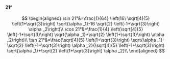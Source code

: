 #### 21°

$$
\begin{aligned}
\sin 21°&=\frac{1}{64} \left(16\ \sqrt[4]{5} \left(1+\sqrt{3}\right) \sqrt{\alpha _1}-16 \sqrt{2} \left(-1+\sqrt{3}\right) \alpha _2\right)\\
\cos 21°&=\frac{1}{4} \left(\sqrt[4]{5} \left(-1+\sqrt{3}\right) \sqrt{\alpha _1}+\sqrt{2} \left(1+\sqrt{3}\right) \alpha _2\right)\\
\tan 21°&=\frac{\sqrt[4]{5} \left(1+\sqrt{3}\right) \sqrt{\alpha _1}-\sqrt{2} \left(-1+\sqrt{3}\right) \alpha _2}{\sqrt[4]{5} \left(-1+\sqrt{3}\right) \sqrt{\alpha
_1}+\sqrt{2} \left(1+\sqrt{3}\right) \alpha _2}\\
\end{aligned}
$$


